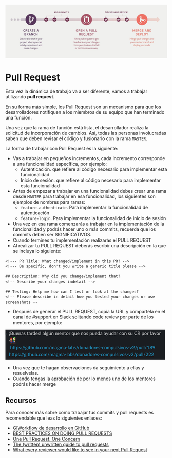 ![pull request](../img/pull-request.jpg)
# Pull Request

Esta vez la dinámica de trabajo va a ser diferente, vamos a trabajar utilizando **pull request**.

En su forma más simple, los Pull Request son un mecanismo para que los desarrolladores notifiquen a los miembros de su equipo que han terminado una función.

Una vez que la rama de función está lista, el desarrollador realiza la solicitud de incorporación de cambios. Así, todas las personas involucradas saben que deben revisar el código y fusionarlo con la rama `MASTER`.

La forma de trabajar con Pull Request es la siguiente:

- Vas a trabajar en pequeños incrementos, cada incremento corresponde a una funcionalidad específica, por ejemplo:  
  - Autenticación. que refiere al código necesario para implementar esta funcionalidad
  - Inicio de sesión. que refiere al código necesario para implementar esta funcionalidad
- Antes de empezar a trabajar en una funcionalidad debes crear una rama desde `MASTER` para trabajar en esa funcionalidad, los siguientes son ejemplos de nombres para ramas:
  - `feature-authenticate`. Para implementar la funcionalidad de autenticación
  - `feature-login`. Para implementar la funcionalidad de inicio de sesión
- Una vez en esa rama comenzarás a trabajar en la implementación de la funcionalidad y podrás hacer uno o más commits, recuerda que los commits deben ser SIGNIFICATIVOS.
- Cuando termines tu implementación realizarás el PULL REQUEST 
- Al realizar tu PULL REQUEST deberás escribir una descripción en la que se incluya lo siguiente:

```
<!--- PR Title: What changed/implement in this PR? -->
<!--- Be specific, don't you write a generic title please --> 

## Description: Why did you change/implement that?
<!-- Describe your changes indetail -->

## Testing: Help me how can I test or look at the changes?
<!-- Please describe in detail how you tested your changes or use screenshots -- 
```
- Después de generar el PULL REQUEST, copia la URL y compartela en el canal de #support en Slack solitando code review por parte de los mentores, por ejemplo:

![pull request slack](../img/pr-slack.png)

- Una vez que te hagan observaciones da seguimiento a ellas y resuelvelas.
- Cuando tengas la aprobación de por lo menos uno de los mentores podrás hacer merge

## Recursos
Para conocer más sobre como trabajar tus commits y pull requests es recomendable que leas lo siguientes enlaces:
- [GIWorkflow de desarrollo en GitHub](https://medium.com/@itdo_solutions/workflow-de-desarrollo-en-github-859a5b86c20a)
- [BEST PRACTICES ON DOING PULL REQUESTS](https://holgerfrohloff.de/best-practices-on-doing-pull-requests/)
- [One Pull Request. One Concern](https://medium.com/@fagnerbrack/one-pull-request-one-concern-e84a27dfe9f1)
- [The (written) unwritten guide to pull requests](https://www.atlassian.com/blog/git/written-unwritten-guide-pull-requests)
- [What every reviewer would like to see in your next Pull Request](https://nebulab.it/blog/what-every-reviewer-would-like-to-see-in-your-next-pull-request/?utm_content=bufferbd023&utm_medium=social&utm_source=twitter.com&utm_campaign=buffer)

